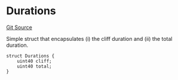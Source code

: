 # Durations
[Git Source](https://github.com/sablierhq/v2-core/blob/71a38f2401905d2762c14a7b36c2334909bdb760/src/types/Structs.sol)

Simple struct that encapsulates (i) the cliff duration and (ii) the total duration.


```solidity
struct Durations {
    uint40 cliff;
    uint40 total;
}
```

